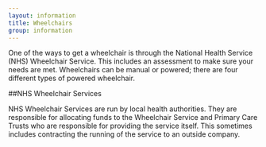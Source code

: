 ```yaml
---
layout: information
title: Wheelchairs
group: information
---
```


One of the ways to get a wheelchair is through the National Health Service (NHS) Wheelchair Service. This includes an assessment to make sure your needs are met. Wheelchairs can be manual or powered; there are four different types of powered wheelchair.

##NHS Wheelchair Services

NHS Wheelchair Services are run by local health authorities. They are responsible for allocating funds to the Wheelchair Service and Primary Care Trusts who are responsible for providing the service itself. This sometimes includes contracting the running of the service to an outside company.